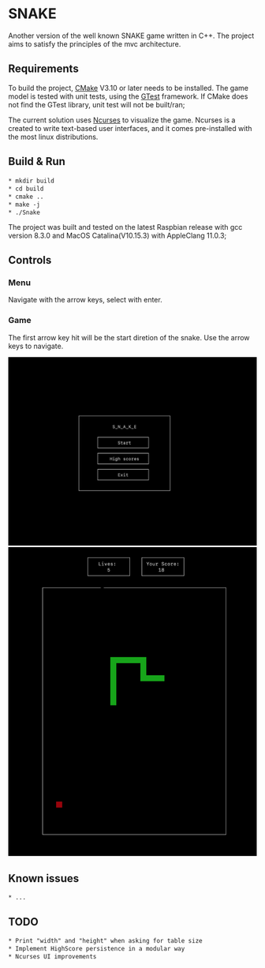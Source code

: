 # SNAKE
Another version of the well known SNAKE game written in C++.
The project aims to satisfy the principles of the mvc architecture.

## Requirements
To build the project, [CMake](https://cmake.org) V3.10 or later needs to be installed.
The game model is tested with unit tests, using the [GTest](https://github.com/google/googletest) framework.
If CMake does not find the GTest library, unit test will not be built/ran;

The current solution uses [Ncurses](https://tldp.org/HOWTO/NCURSES-Programming-HOWTO/) to visualize the game.
Ncurses is a created to write text-based user interfaces, and it comes pre-installed with the most linux distributions.

## Build & Run
    * mkdir build
    * cd build
    * cmake ..
    * make -j
    * ./Snake

The project was built and tested on the latest Raspbian release with gcc version 8.3.0
and MacOS Catalina(V10.15.3) with AppleClang 11.0.3;

## Controls
### Menu
Navigate with the arrow keys, select with enter.

### Game
The first arrow key hit will be the start diretion of the snake. Use the arrow keys to navigate.

![alt text](https://github.com/Tokodi/Snake/blob/master/images/menu.png)
![alt text](https://github.com/Tokodi/Snake/blob/master/images/game.png)

## Known issues
    * ...

## TODO
    * Print "width" and "height" when asking for table size
    * Implement HighScore persistence in a modular way
    * Ncurses UI improvements
